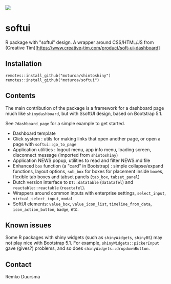 
![](https://badgen.net/badge/shintolabs/development/orange)
# softui


R package with "softui" design. A wrapper around CSS/HTML/JS from (Creative Tim)[https://www.creative-tim.com/product/soft-ui-dashboard] 


## Installation

```
remotes::install_github("moturoa/shintoshiny")
remotes::install_github("moturoa/softui")
```

## Contents

The main contribution of the package is a framework for a dashboard page much like `shinydashboard`, but with SsoftUI design, based on Bootstrap 5.1.

See `?dashboard_page` for a simple example to get started.

- Dashboard template
- Click system : utils for making links that open another page, or open a page with `softui::go_to_page`
- Application utilities : logout menu, app info menu, loading screen, disconnect message (imported from `shintoshiny`)
- Application NEWS popup, utilities to read and filter NEWS.md file
- Enhanced `box` function (a "card" in Bootstrap) : simple collapse/expand functions, layout options, `sub_box` for boxes for placement inside `box`es, flexible tab boxes and tabset panels (`tab_box`, `tabset_panel`)
- Dutch version interface to `DT::datatable` (`datatafel`) and `reactable::reactable` (`reactafel`).
- Wrappers around common inputs with enterprise settings, `select_input`, `virtual_select_input`, `modal`
- SoftUI elements: `value_box`, `value_icon_list`, `timeline_from_data`, `icon_action_button`, `badge`, etc.



## Known issues

Some R packages with shiny widgets (such as `shinyWidgets`, `shinyBS`) may not play nice with Bootstrap 5.1. For example, `shinyWidgets::pickerInput` gave (gives?) problems, and so does `shinyWidgets::dropdownButton`.


## Contact

Remko Duursma
